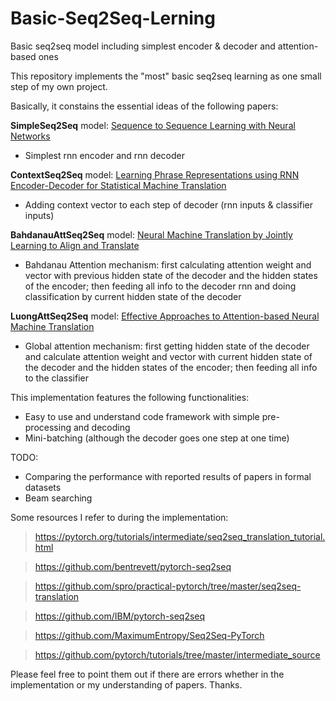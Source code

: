 # Basic-Seq2Seq-Lerning
Basic seq2seq model including simplest encoder &amp; decoder and attention-based ones

This repository implements the "most" basic seq2seq learning as one small step of my own project.

Basically, it constains the essential ideas of the following papers:

**SimpleSeq2Seq** model: [Sequence to Sequence Learning with Neural Networks](https://arxiv.org/abs/1409.3215)
- Simplest rnn encoder and rnn decoder

**ContextSeq2Seq** model: [Learning Phrase Representations using RNN Encoder-Decoder for Statistical Machine Translation](https://arxiv.org/abs/1406.1078)
- Adding context vector to each step of decoder (rnn inputs & classifier inputs)

**BahdanauAttSeq2Seq** model: [Neural Machine Translation by Jointly Learning to Align and Translate](https://arxiv.org/abs/1409.0473)
- Bahdanau Attention mechanism: first calculating attention weight and vector with previous hidden state of the decoder and the hidden states of the encoder; then feeding all info to the decoder rnn and doing classification by current hidden state of the decoder

**LuongAttSeq2Seq** model: [Effective Approaches to Attention-based Neural Machine Translation](https://arxiv.org/abs/1508.04025)
- Global attention mechanism: first getting hidden state of the decoder and calculate attention weight and vector with current hidden state of the decoder and the hidden states of the encoder; then feeding all info to the classifier

This implementation features the following functionalities:
- Easy to use and understand code framework with simple pre-processing and decoding 
- Mini-batching (although the decoder goes one step at one time)

TODO:
- Comparing the performance with reported results of papers in formal datasets
- Beam searching

Some resources I refer to during the implementation:
> https://pytorch.org/tutorials/intermediate/seq2seq_translation_tutorial.html

> https://github.com/bentrevett/pytorch-seq2seq

> https://github.com/spro/practical-pytorch/tree/master/seq2seq-translation

> https://github.com/IBM/pytorch-seq2seq

> https://github.com/MaximumEntropy/Seq2Seq-PyTorch

> https://github.com/pytorch/tutorials/tree/master/intermediate_source


Please feel free to point them out if there are errors whether in the implementation or my understanding of papers. Thanks.
